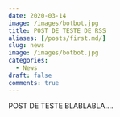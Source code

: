 ```yaml
---
date: 2020-03-14
image: /images/botbot.jpg
title: POST DE TESTE DE RSS
aliases: [/posts/first.md/]
slug: news
image: /images/botbot.jpg
categories:
  - News
draft: false
comments: true
---
```


POST DE TESTE BLABLABLA....
